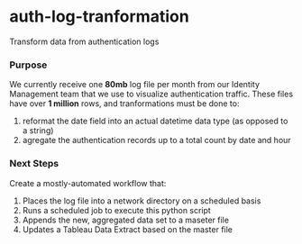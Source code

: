 # auth-log-tranformation
Transform data from authentication logs

### Purpose
We currently receive one **80mb** log file per month from our Identity Management team that we use to visualize authentication traffic. These files have over **1 million** rows, and tranformations must be done to:  
  1. reformat the date field into an actual datetime data type (as opposed to a string)  
  2. agregate the authentication records up to a total count by date and hour

### Next Steps
Create a mostly-automated workflow that:
  1. Places the log file into a network directory on a scheduled basis
  2. Runs a scheduled job to execute this python script
  3. Appends the new, aggregated data set to a maseter file
  4. Updates a Tableau Data Extract based on the master file 
